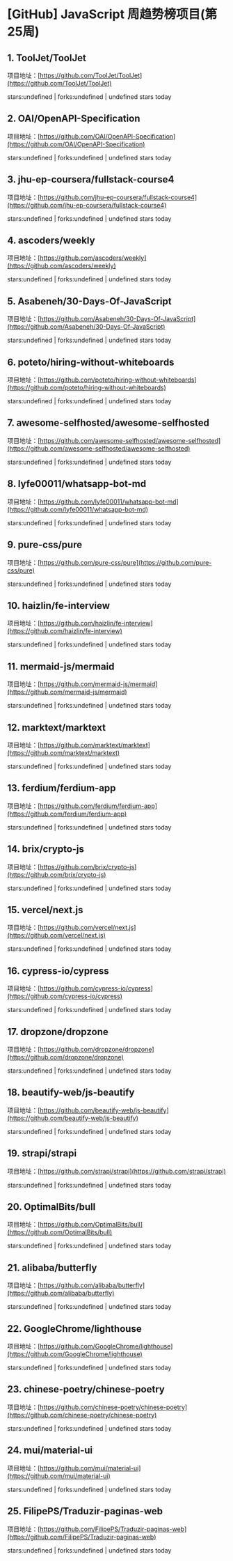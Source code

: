 # [GitHub] JavaScript 周趋势榜项目(第25周)

## 1. ToolJet/ToolJet 

项目地址：[https://github.com/ToolJet/ToolJet](https://github.com/ToolJet/ToolJet)

stars:undefined | forks:undefined | undefined stars today 



## 2. OAI/OpenAPI-Specification 

项目地址：[https://github.com/OAI/OpenAPI-Specification](https://github.com/OAI/OpenAPI-Specification)

stars:undefined | forks:undefined | undefined stars today 



## 3. jhu-ep-coursera/fullstack-course4 

项目地址：[https://github.com/jhu-ep-coursera/fullstack-course4](https://github.com/jhu-ep-coursera/fullstack-course4)

stars:undefined | forks:undefined | undefined stars today 



## 4. ascoders/weekly 

项目地址：[https://github.com/ascoders/weekly](https://github.com/ascoders/weekly)

stars:undefined | forks:undefined | undefined stars today 



## 5. Asabeneh/30-Days-Of-JavaScript 

项目地址：[https://github.com/Asabeneh/30-Days-Of-JavaScript](https://github.com/Asabeneh/30-Days-Of-JavaScript)

stars:undefined | forks:undefined | undefined stars today 



## 6. poteto/hiring-without-whiteboards 

项目地址：[https://github.com/poteto/hiring-without-whiteboards](https://github.com/poteto/hiring-without-whiteboards)

stars:undefined | forks:undefined | undefined stars today 



## 7. awesome-selfhosted/awesome-selfhosted 

项目地址：[https://github.com/awesome-selfhosted/awesome-selfhosted](https://github.com/awesome-selfhosted/awesome-selfhosted)

stars:undefined | forks:undefined | undefined stars today 



## 8. lyfe00011/whatsapp-bot-md 

项目地址：[https://github.com/lyfe00011/whatsapp-bot-md](https://github.com/lyfe00011/whatsapp-bot-md)

stars:undefined | forks:undefined | undefined stars today 



## 9. pure-css/pure 

项目地址：[https://github.com/pure-css/pure](https://github.com/pure-css/pure)

stars:undefined | forks:undefined | undefined stars today 



## 10. haizlin/fe-interview 

项目地址：[https://github.com/haizlin/fe-interview](https://github.com/haizlin/fe-interview)

stars:undefined | forks:undefined | undefined stars today 



## 11. mermaid-js/mermaid 

项目地址：[https://github.com/mermaid-js/mermaid](https://github.com/mermaid-js/mermaid)

stars:undefined | forks:undefined | undefined stars today 



## 12. marktext/marktext 

项目地址：[https://github.com/marktext/marktext](https://github.com/marktext/marktext)

stars:undefined | forks:undefined | undefined stars today 



## 13. ferdium/ferdium-app 

项目地址：[https://github.com/ferdium/ferdium-app](https://github.com/ferdium/ferdium-app)

stars:undefined | forks:undefined | undefined stars today 



## 14. brix/crypto-js 

项目地址：[https://github.com/brix/crypto-js](https://github.com/brix/crypto-js)

stars:undefined | forks:undefined | undefined stars today 



## 15. vercel/next.js 

项目地址：[https://github.com/vercel/next.js](https://github.com/vercel/next.js)

stars:undefined | forks:undefined | undefined stars today 



## 16. cypress-io/cypress 

项目地址：[https://github.com/cypress-io/cypress](https://github.com/cypress-io/cypress)

stars:undefined | forks:undefined | undefined stars today 



## 17. dropzone/dropzone 

项目地址：[https://github.com/dropzone/dropzone](https://github.com/dropzone/dropzone)

stars:undefined | forks:undefined | undefined stars today 



## 18. beautify-web/js-beautify 

项目地址：[https://github.com/beautify-web/js-beautify](https://github.com/beautify-web/js-beautify)

stars:undefined | forks:undefined | undefined stars today 



## 19. strapi/strapi 

项目地址：[https://github.com/strapi/strapi](https://github.com/strapi/strapi)

stars:undefined | forks:undefined | undefined stars today 



## 20. OptimalBits/bull 

项目地址：[https://github.com/OptimalBits/bull](https://github.com/OptimalBits/bull)

stars:undefined | forks:undefined | undefined stars today 



## 21. alibaba/butterfly 

项目地址：[https://github.com/alibaba/butterfly](https://github.com/alibaba/butterfly)

stars:undefined | forks:undefined | undefined stars today 



## 22. GoogleChrome/lighthouse 

项目地址：[https://github.com/GoogleChrome/lighthouse](https://github.com/GoogleChrome/lighthouse)

stars:undefined | forks:undefined | undefined stars today 



## 23. chinese-poetry/chinese-poetry 

项目地址：[https://github.com/chinese-poetry/chinese-poetry](https://github.com/chinese-poetry/chinese-poetry)

stars:undefined | forks:undefined | undefined stars today 



## 24. mui/material-ui 

项目地址：[https://github.com/mui/material-ui](https://github.com/mui/material-ui)

stars:undefined | forks:undefined | undefined stars today 



## 25. FilipePS/Traduzir-paginas-web 

项目地址：[https://github.com/FilipePS/Traduzir-paginas-web](https://github.com/FilipePS/Traduzir-paginas-web)

stars:undefined | forks:undefined | undefined stars today 



